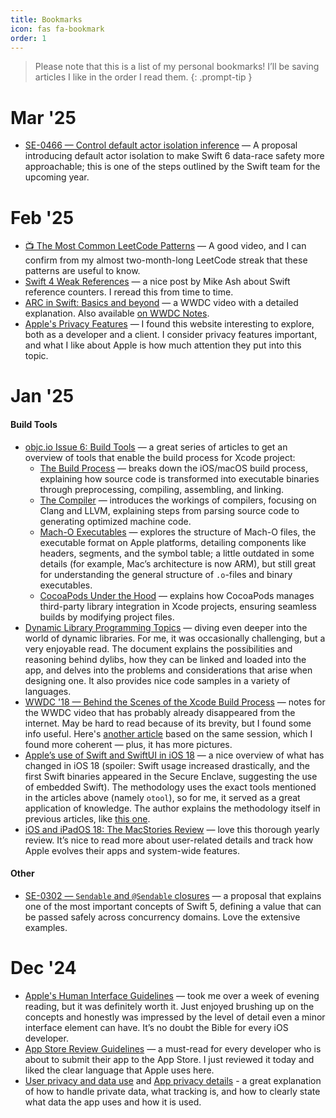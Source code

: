 ```yaml
---
title: Bookmarks 
icon: fas fa-bookmark
order: 1
---
```


> Please note that this is a list of my personal bookmarks! I’ll be saving articles I like in the order I read them.
{: .prompt-tip }

# Mar '25

- [SE-0466 — Control default actor isolation inference](https://github.com/swiftlang/swift-evolution/blob/main/proposals/0466-control-default-actor-isolation.md) — A proposal introducing default actor isolation to make Swift 6 data-race safety more approachable; this is one of the steps outlined by the Swift team for the upcoming year.

# Feb '25

- [📺 The Most Common LeetCode Patterns](https://www.youtube.com/watch?v=RYT08CaYq6A) — A good video, and I can confirm from my almost two-month-long LeetCode streak that these patterns are useful to know.
- [Swift 4 Weak References](https://www.mikeash.com/pyblog/friday-qa-2017-09-22-swift-4-weak-references.html) — a nice post by Mike Ash about Swift reference counters. I reread this from time to time.
- [ARC in Swift: Basics and beyond](https://developer.apple.com/videos/play/wwdc2021/10216) — a WWDC video with a detailed explanation. Also available [on WWDC Notes](https://wwdcnotes.com/documentation/wwdcnotes/wwdc21-10216-arc-in-swift-basics-and-beyond).
- [Apple's Privacy Features](https://www.apple.com/privacy/features/) — I found this website interesting to explore, both as a developer and a client. I consider privacy features important, and what I like about Apple is how much attention they put into this topic.

# Jan '25

#### Build Tools
- [objc.io Issue 6: Build Tools](https://www.objc.io/issues/6-build-tools/) — a great series of articles to get an overview of tools that enable the build process for Xcode project:
    - [The Build Process](https://www.objc.io/issues/6-build-tools/build-process/) — breaks down the iOS/macOS build process, explaining how source code is transformed into executable binaries through preprocessing, compiling, assembling, and linking.
    - [The Compiler](https://www.objc.io/issues/6-build-tools/compiler/) — introduces the workings of compilers, focusing on Clang and LLVM, explaining steps from parsing source code to generating optimized machine code.
    - [Mach-O Executables](https://www.objc.io/issues/6-build-tools/mach-o-executables/) — explores the structure of Mach-O files, the executable format on Apple platforms, detailing components like headers, segments, and the symbol table; a little outdated in some details (for example, Mac’s architecture is now ARM), but still great for understanding the general structure of `.o`-files and binary executables.
    - [CocoaPods Under the Hood](https://www.objc.io/issues/6-build-tools/cocoapods-under-the-hood/) — explains how CocoaPods manages third-party library integration in Xcode projects, ensuring seamless builds by modifying project files.
- [Dynamic Library Programming Topics](https://developer.apple.com/library/archive/documentation/DeveloperTools/Conceptual/DynamicLibraries/100-Articles/OverviewOfDynamicLibraries.html) — diving even deeper into the world of dynamic libraries. For me, it was occasionally challenging, but a very enjoyable read. The document explains the possibilities and reasoning behind dylibs, how they can be linked and loaded into the app, and delves into the problems and considerations that arise when designing one. It also provides nice code samples in a variety of languages.
- [WWDC '18 — Behind the Scenes of the Xcode Build Process](https://wwdcnotes.com/documentation/wwdcnotes/wwdc18-415-behind-the-scenes-of-the-xcode-build-process/) — notes for the WWDC video that has probably already disappeared from the internet. May be hard to read because of its brevity, but I found some info useful. Here's [another article](https://suelan.github.io/2020/07/05/20200705Behind-the-Scenes-of-the-%E2%80%A2Xcode-Build-Process/) based on the same session, which I found more coherent — plus, it has more pictures.
- [Apple’s use of Swift and SwiftUI in iOS 18](https://blog.timac.org/2024/1208-state-of-swift-and-swiftui-ios18/) — a nice overview of what has changed in iOS 18 (spoiler: Swift usage increased drastically, and the first Swift binaries appeared in the Secure Enclave, suggesting the use of embedded Swift). The methodology uses the exact tools mentioned in the articles above (namely `otool`), so for me, it served as a great application of knowledge. The author explains the methodology itself in previous articles, like [this one](https://blog.timac.org/2020/1019-evolution-of-the-programming-languages-from-iphone-os-to-ios-14/).
- [iOS and iPadOS 18:
The MacStories Review](https://www.macstories.net/stories/ios-and-ipados-18-the-macstories-review/) — love this thorough yearly review. It’s nice to read more about user-related details and track how Apple evolves their apps and system-wide features.


#### Other
- [SE-0302 — `Sendable` and `@Sendable` closures](https://github.com/swiftlang/swift-evolution/blob/main/proposals/0302-concurrent-value-and-concurrent-closures.md) — a proposal that explains one of the most important concepts of Swift 5, defining a value that can be passed safely across concurrency domains. Love the extensive examples.

# Dec '24

- [Apple's Human Interface Guidelines](https://developer.apple.com/design/human-interface-guidelines/) — took me over a week of evening reading, but it was definitely worth it. Just enjoyed brushing up on the concepts and honestly was impressed by the level of detail even a minor interface element can have. It’s no doubt the Bible for every iOS developer.
- [App Store Review Guidelines](https://developer.apple.com/app-store/review/guidelines/) — a must-read for every developer who is about to submit their app to the App Store. I just reviewed it today and liked the clear language that Apple uses here.
- [User privacy and data use](https://developer.apple.com/app-store/user-privacy-and-data-use/) and [App privacy details](https://developer.apple.com/app-store/app-privacy-details/) - a great explanation of how to handle private data, what tracking is, and how to clearly state what data the app uses and how it is used.

